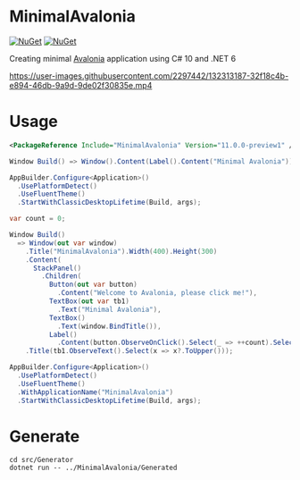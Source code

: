 # MinimalAvalonia

[![NuGet](https://img.shields.io/nuget/v/MinimalAvalonia.svg)](https://www.nuget.org/packages/MinimalAvalonia)
[![NuGet](https://img.shields.io/nuget/dt/MinimalAvalonia.svg)](https://www.nuget.org/packages/MinimalAvalonia)

Creating minimal [Avalonia](https://avaloniaui.net/) application using C# 10 and .NET 6

https://user-images.githubusercontent.com/2297442/132313187-32f18c4b-e894-46db-9a9d-9de02f30835e.mp4

# Usage

```xml
<PackageReference Include="MinimalAvalonia" Version="11.0.0-preview1" />
```

```C#
Window Build() => Window().Content(Label().Content("Minimal Avalonia"));

AppBuilder.Configure<Application>()
  .UsePlatformDetect()
  .UseFluentTheme()
  .StartWithClassicDesktopLifetime(Build, args);
```

```C#
var count = 0;

Window Build()
  => Window(out var window)
    .Title("MinimalAvalonia").Width(400).Height(300)
    .Content(
      StackPanel()
        .Children(
          Button(out var button)
            .Content("Welcome to Avalonia, please click me!"),
          TextBox(out var tb1)
            .Text("Minimal Avalonia"),
          TextBox()
            .Text(window.BindTitle()),
          Label()
            .Content(button.ObserveOnClick().Select(_ => ++count).Select(x => $"You clicked {x} times."))))
    .Title(tb1.ObserveText().Select(x => x?.ToUpper()));

AppBuilder.Configure<Application>()
  .UsePlatformDetect()
  .UseFluentTheme()
  .WithApplicationName("MinimalAvalonia")
  .StartWithClassicDesktopLifetime(Build, args);
```

# Generate

```
cd src/Generator
dotnet run -- ../MinimalAvalonia/Generated
```
